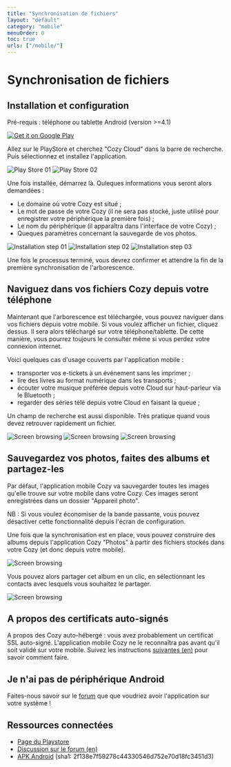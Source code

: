 ```yaml
---
title: "Synchronisation de fichiers"
layout: "default"
category: "mobile"
menuOrder: 0
toc: true
urls: ["/mobile/"]
---
```

# Synchronisation de fichiers

## Installation et configuration

Pré-requis : téléphone ou tablette Android (version >=4.1)

<a href="https://play.google.com/store/apps/details?id=io.cozy.files_client">
  <img alt="Get it on Google Play"
       src="https://developer.android.com/images/brand/en_generic_rgb_wo_45.png"
   />
</a>

Allez sur le PlayStore et cherchez "Cozy Cloud" dans la barre de recherche. Puis sélectionnez et installez l'application.

![Play Store 01](/assets/images/mobile/playstore_01.png)
![Play Store 02](/assets/images/mobile/playstore_02.png)



Une fois installée, démarrez là. Quleques informations vous seront alors demandées :

* Le domaine où votre Cozy est situé ;
* Le mot de passe de votre Cozy (il ne sera pas stocké, juste utilisé pour enregistrer votre périphérique la première fois) ;
* Le nom du périphérique (il apparaîtra dans l'interface de votre Cozy) ;
* Queques paramètres concernant la sauvegarde de vos photos.

![Installation step 01](/assets/images/mobile/install_01.png)
![Installation step 02](/assets/images/mobile/install_02.png)
![Installation step 03](/assets/images/mobile/install_03.png)

Une fois le processus terminé, vous devrez confirmer et attendre la fin de la première synchronisation de l'arborescence.

## Naviguez dans vos fichiers Cozy depuis votre téléphone

Maintenant que l'arborescence est téléchargée, vous pouvez naviguer dans vos fichiers depuis votre mobile. Si vous voulez afficher un fichier, cliquez dessus. Il sera alors téléchargé sur votre téléphone/tablette. De cette manière, vous pourrez toujours le consulter même si vous perdez votre connexion internet.

Voici quelques cas d'usage couverts par l'application mobile :

* transporter vos e-tickets à un événement sans les imprimer ;
* lire des livres au format numérique dans les transports ;
* écouter votre musique préférée depuis votre Cloud sur haut-parleur via le Bluetooth ;
* regarder des séries télé depuis votre Cloud en faisant la queue ;

 Un champ de recherche est aussi disponible. Très pratique quand vous devez retrouver rapidement un fichier.

![Screen browsing](/assets/images/mobile/screen_01.png)
![Screen browsing](/assets/images/mobile/screen_02.png)
![Screen browsing](/assets/images/mobile/screen_03.png)


## Sauvegardez vos photos, faites des albums et partagez-les
Par défaut, l'application mobile Cozy va sauvegarder toutes les images qu'elle trouve sur votre mobile dans votre Cozy. Ces images seront enregistrées dans un dossier "Appareil photo".

NB : Si vous voulez économiser de la bande passante, vous pouvez désactiver cette fonctionnalité depuis l'écran de configuration.

Une fois que la synchronisation est en place, vous pouvez construire des albums depuis l'application Cozy "Photos" à partir des fichiers stockés dans votre Cozy (et donc depuis votre mobile).

![Screen browsing](/assets/images/mobile/photos_01.png)

Vous pouvez alors partager cet album en un clic, en sélectionnant les contacts avec lesquels vous souhaitez le partager.

![Screen browsing](/assets/images/mobile/photos_02.png)

## A propos des certificats auto-signés
A propos des Cozy auto-hébergé : vous avez probablement un certificat SSL auto-signé.
L'application mobile Cozy ne le reconnaîtra pas avant qu'il soit validé sur votre mobile. Suivez les instructions
[suivantes (en)](http://davdroid.bitfire.at/faq/entry/importing-a-certificate) pour savoir comment faire.

## Je n'ai pas de périphérique Android
Faites-nous savoir sur le [forum](https://forum.cozy.io/) que que voudriez avoir l'application sur votre système !

## Ressources connectées
* [Page du Playstore](https://play.google.com/store/apps/details?id=io.cozy.files_client&hl=)
* [Discussion sur le forum (en)](https://forum.cozy.io/t/i-tried-cozy-mobile/188)
* [APK Android](https://files.cozycloud.cc/cozy.apk) (sha1: 2f138e7f59278c44330546d752e70d18fc3451d3)
